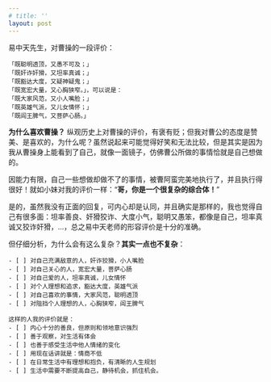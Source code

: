 ```yaml
---
# title: ''
layout: post
---
```

 
易中天先生，对曹操的一段评价：
```
「既聪明透顶，又愚不可及；」  
「既奸诈奸猾，又坦率真诚；」  
「既豁达大度，又疑神疑鬼；」  
「既宽宏大量，又心胸狭窄。」，可以说是：  
「既大家风范，又小人嘴脸；」  
「既英雄气派，又儿女情怀；」  
「既阎王脾气，又菩萨心肠。」  
```
__为什么喜欢曹操？__ 纵观历史上对曹操的评价，有褒有贬；但我对曹公的态度是赞美、是喜欢的，为什么呢？虽然说起来可能觉得好笑和无法比较，但是其实是因为我从曹操身上能看到了自己，就像一面镜子，仿佛曹公所做的事情恰就是自己想做的。

因能力有限，自己一些想做却做不了的事情，被曹阿蛮完美地执行了，并且执行得很好！就如小妹对我的评价一样：“**哥，你是一个很复杂的综合体！**”

是的，虽然我没有正面的回复，可内心却是认同，并且确实是那样的，我也觉得自己有很多面：坦率善良、奸猾狡诈、大度小气，聪明又愚笨，都像是自己，坦率真诚又狡诈奸猾，...，总之易中天老师的形容评价是十分的准确。

但仔细分析，为什么会有这么复杂？__其实一点也不复杂__：
```
- [ ] 对自己充满敌意的人，奸诈狡猾，小人嘴脸
- [ ] 对自己关心的人，宽宏大量，菩萨心肠
- [ ] 对自己爱的人，坦率真诚，儿女情怀
- [ ] 对个人理想和追求，豁达大度，英雄气派
- [ ] 对自己喜欢的事情，大家风范，聪明透顶
- [ ] 对阻挡个人理想的人，心胸狭窄，阎王脾气

这样的人我的评价就是：
- [ ] 内心十分的善良，但原则和领地意识强烈
- [ ] 善于观察，对生活有体会
- [ ] 也善于感受生活中他人情绪的变化
- [ ] 用现在话讲就是：情商不低
- [ ] 在日常生活中有理想和抱负，有清晰的人生规划
- [ ] 生活中需要不断提高自己，静待机会，抓住机会。
```